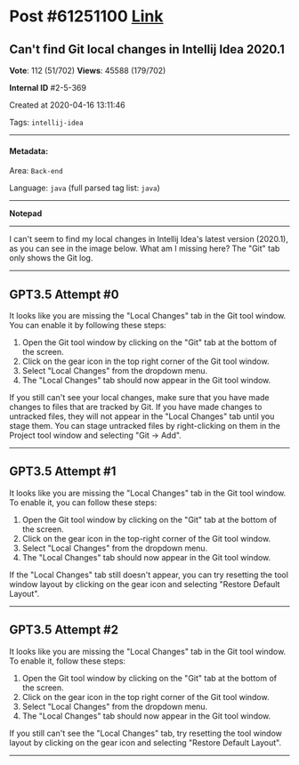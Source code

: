 
# Post \#61251100 [Link](https://stackoverflow.com/questions/61251100/)

## Can't find Git local changes in Intellij Idea 2020.1

**Vote**: 112 (51/702) **Views**: 45588 (179/702) 

**Internal ID** \#2-5-369

Created at 2020-04-16 13:11:46

Tags: `intellij-idea`

----------

#### Metadata:

Area: `Back-end`

Language: `java` (full parsed tag list: `java`)

----------

**Notepad**


----------

I can't seem to find my local changes in Intellij Idea's latest version (2020.1), as you can see in the image below. What am I missing here? The "Git" tab only shows the Git log.

[](https://i.stack.imgur.com/uUTcv.png)


----------
        
## GPT3.5 Attempt \#0

It looks like you are missing the "Local Changes" tab in the Git tool window. You can enable it by following these steps:

1. Open the Git tool window by clicking on the "Git" tab at the bottom of the screen.
2. Click on the gear icon in the top right corner of the Git tool window.
3. Select "Local Changes" from the dropdown menu.
4. The "Local Changes" tab should now appear in the Git tool window.

If you still can't see your local changes, make sure that you have made changes to files that are tracked by Git. If you have made changes to untracked files, they will not appear in the "Local Changes" tab until you stage them. You can stage untracked files by right-clicking on them in the Project tool window and selecting "Git -> Add".

--------

## GPT3.5 Attempt \#1

It looks like you are missing the "Local Changes" tab in the Git tool window. To enable it, you can follow these steps:

1. Open the Git tool window by clicking on the "Git" tab at the bottom of the screen.
2. Click on the gear icon in the top-right corner of the Git tool window.
3. Select "Local Changes" from the dropdown menu.
4. The "Local Changes" tab should now appear in the Git tool window.

If the "Local Changes" tab still doesn't appear, you can try resetting the tool window layout by clicking on the gear icon and selecting "Restore Default Layout".

--------

## GPT3.5 Attempt \#2

It looks like you are missing the "Local Changes" tab in the Git tool window. To enable it, follow these steps:

1. Open the Git tool window by clicking on the "Git" tab at the bottom of the screen.
2. Click on the gear icon in the top right corner of the Git tool window.
3. Select "Local Changes" from the dropdown menu.
4. The "Local Changes" tab should now appear in the Git tool window.

If you still can't see the "Local Changes" tab, try resetting the tool window layout by clicking on the gear icon and selecting "Restore Default Layout".

--------
